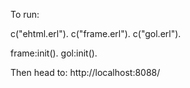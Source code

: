 To run: 

c("ehtml.erl").
c("frame.erl").
c("gol.erl").

frame:init().
gol:init().

Then head to: http://localhost:8088/